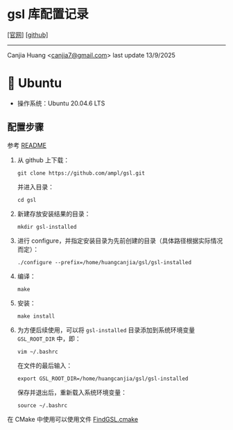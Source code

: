 # gsl 库配置记录

[[官网]](https://www.gnu.org/software/gsl/) [[github]](https://github.com/ampl/gsl)

---

Canjia Huang <<canjia7@gmail.com>> last update 13/9/2025

# :penguin: Ubuntu

- 操作系统：Ubuntu 20.04.6 LTS

## 配置步骤

参考 [README](https://github.com/ampl/gsl/blob/master/README.md)

1. 从 github 上下载：

    ```
    git clone https://github.com/ampl/gsl.git
    ```

    并进入目录：

    ```
    cd gsl
    ```

2. 新建存放安装结果的目录：

    ```
    mkdir gsl-installed
    ```

3. 进行 configure，并指定安装目录为先前创建的目录（具体路径根据实际情况而定）：

    ```
    ./configure --prefix=/home/huangcanjia/gsl/gsl-installed
    ```

4. 编译：

    ```
    make
    ```

5. 安装：

    ```
    make install
    ```

6. 为方便后续使用，可以将 `gsl-installed` 目录添加到系统环境变量 `GSL_ROOT_DIR` 中，即：

    `vim ~/.bashrc`

    在文件的最后输入：

    `export GSL_ROOT_DIR=/home/huangcanjia/gsl/gsl-installed`

    保存并退出后，重新载入系统环境变量：

    `source ~/.bashrc`

在 CMake 中使用可以使用文件 [FindGSL.cmake](https://github.com/nest/nest-simulator/blob/4dcf79c78dd56e70758c2ad5f4de9cb6108bbff0/cmake/FindGSL.cmake#L4)
